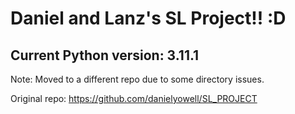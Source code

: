 # Daniel and Lanz's SL Project!! :D

## Current Python version: 3.11.1

Note: Moved to a different repo due to some directory issues.

Original repo: https://github.com/danielyowell/SL_PROJECT